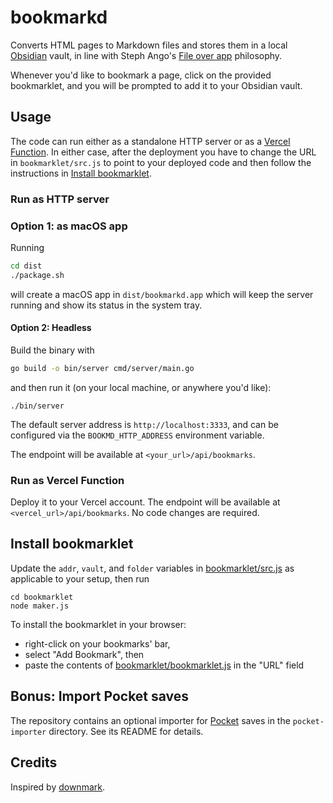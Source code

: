 # bookmarkd

Converts HTML pages to Markdown files and stores them in a local [Obsidian](https://obsidian.md) vault, in line with Steph Ango's [File over app](https://stephango.com/file-over-app) philosophy.

Whenever you'd like to bookmark a page, click on the provided bookmarklet, and you will be prompted to add it to your Obsidian vault.

## Usage

The code can run either as a standalone HTTP server or as a [Vercel Function](https://vercel.com/docs/functions/runtimes/go). In either case, after the deployment you have to change the URL in `bookmarklet/src.js` to point to your deployed code and then follow the instructions in [Install bookmarklet](README.md#install-bookmarklet).

### Run as HTTP server

### Option 1: as macOS app

Running

```bash
cd dist
./package.sh
```

will create a macOS app in `dist/bookmarkd.app` which will keep the server running and show its status in the system tray.

#### Option 2: Headless

Build the binary with

```bash
go build -o bin/server cmd/server/main.go
```

and then run it (on your local machine, or anywhere you'd like):

```
./bin/server
```

The default server address is `http://localhost:3333`, and can be configured via the `BOOKMD_HTTP_ADDRESS` environment variable.

The endpoint will be available at `<your_url>/api/bookmarks`.

### Run as Vercel Function

Deploy it to your Vercel account. The endpoint will be available at `<vercel_url>/api/bookmarks`. No code changes are required.

## Install bookmarklet

Update the `addr`, `vault`, and `folder` variables in [bookmarklet/src.js](bookmarklet/src.js) as applicable to your setup, then run

```shell
cd bookmarklet
node maker.js
```

To install the bookmarklet in your browser:

- right-click on your bookmarks' bar,
- select "Add Bookmark", then
- paste the contents of [bookmarklet/bookmarklet.js](bookmarklet/bookmarklet.js) in the "URL" field

## Bonus: Import Pocket saves

The repository contains an optional importer for [Pocket](https://getpocket.com/) saves in the `pocket-importer` directory. See its README for details.

## Credits

Inspired by [downmark](https://github.com/alessandro-fazzi/downmark).
